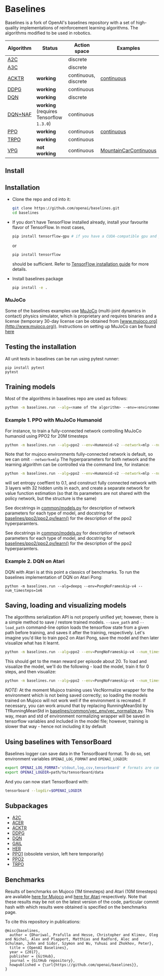 # Baselines

Baselines is a fork of OpenAI's baselines repository with a set of high-quality implementations of reinforcement learning algorithms. The algorithms modified to be used in robotics.

| Algorithm | Status | Action space | Examples |
| -------- | ------- | -------- | -------- |
|[A2C](baselines/a2c) |  | discrete | |
|[A3C](baselines/a3c) |  | discrete | |
|[ACKTR](baselines/acktr) | **working** | continuous, discrete | [continuous](https://github.com/erlerobot/ros_rl/tree/master/examples/modular_scara_3dof_v3/train_acktr.py) |  
|[DDPG](baselines/ddpg) | **working** | continuous | |
|[DQN](baselines/deepq) | **working** | discrete | |
|[DQN+NAF](https://github.com/erlerobot/continuous-deep-q-learning) | **working** (requires Tensorflow `1.3.0`) | continuous | |
|[PPO](baselines/ppo1) | **working** | continuous | [continuous](https://github.com/erlerobot/ros_rl/tree/master/examples/modular_scara_3dof_v3/train_ppo1.py) |
|[TRPO](baselines/trpo_mpi) | **working** | continuous | |
|[VPG](baselines/vpg) | **not working** | continuous | [MountainCarContinuous](baselines/vpg/train_mountaincarcontinuous.py) |


## Install

## Installation
- Clone the repo and cd into it:
    ```bash
    git clone https://github.com/openai/baselines.git
    cd baselines
    ```
- If you don't have TensorFlow installed already, install your favourite flavor of TensorFlow. In most cases,
    ```bash
    pip install tensorflow-gpu # if you have a CUDA-compatible gpu and proper drivers
    ```
    or
    ```bash
    pip install tensorflow
    ```
    should be sufficient. Refer to [TensorFlow installation guide](https://www.tensorflow.org/install/)
    for more details.

- Install baselines package
    ```bash
    pip install -e .
    ```

### MuJoCo
Some of the baselines examples use [MuJoCo](http://www.mujoco.org) (multi-joint dynamics in contact) physics simulator, which is proprietary and requires binaries and a license (temporary 30-day license can be obtained from [www.mujoco.org](http://www.mujoco.org)). Instructions on setting up MuJoCo can be found [here](https://github.com/openai/mujoco-py)

## Testing the installation
All unit tests in baselines can be run using pytest runner:
```
pip install pytest
pytest
```

## Training models
Most of the algorithms in baselines repo are used as follows:
```bash
python -m baselines.run --alg=<name of the algorithm> --env=<environment_id> [additional arguments]
```
### Example 1. PPO with MuJoCo Humanoid
For instance, to train a fully-connected network controlling MuJoCo humanoid using PPO2 for 20M timesteps
```bash
python -m baselines.run --alg=ppo2 --env=Humanoid-v2 --network=mlp --num_timesteps=2e7
```
Note that for mujoco environments fully-connected network is default, so we can omit `--network=mlp`
The hyperparameters for both network and the learning algorithm can be controlled via the command line, for instance:
```bash
python -m baselines.run --alg=ppo2 --env=Humanoid-v2 --network=mlp --num_timesteps=2e7 --ent_coef=0.1 --num_hidden=32 --num_layers=3 --value_network=copy
```
will set entropy coeffient to 0.1, and construct fully connected network with 3 layers with 32 hidden units in each, and create a separate network for value function estimation (so that its parameters are not shared with the policy network, but the structure is the same)

See docstrings in [common/models.py](common/models.py) for description of network parameters for each type of model, and
docstring for [baselines/ppo2/ppo2.py/learn()](ppo2/ppo2.py) for the description of the ppo2 hyperparamters.

See docstrings in [common/models.py](common/models.py) for description of network parameters for each type of model, and
docstring for [baselines/ppo2/ppo2.py/learn()](ppo2/ppo2.py) for the description of the ppo2 hyperparamters.

### Example 2. DQN on Atari
DQN with Atari is at this point a classics of benchmarks. To run the baselines implementation of DQN on Atari Pong:
```
python -m baselines.run --alg=deepq --env=PongNoFrameskip-v4 --num_timesteps=1e6
```

## Saving, loading and visualizing models
The algorithms serialization API is not properly unified yet; however, there is a simple method to save / restore trained models.
`--save_path` and `--load_path` command-line option loads the tensorflow state from a given path before training, and saves it after the training, respectively.
Let's imagine you'd like to train ppo2 on Atari Pong,  save the model and then later visualize what has it learnt.
```bash
python -m baselines.run --alg=ppo2 --env=PongNoFrameskip-v4 --num_timesteps=2e7 --save_path=~/models/pong_20M_ppo2
```
This should get to the mean reward per episode about 20. To load and visualize the model, we'll do the following - load the model, train it for 0 steps, and then visualize:
```bash
python -m baselines.run --alg=ppo2 --env=PongNoFrameskip-v4 --num_timesteps=0 --load_path=~/models/pong_20M_ppo2 --play
```

*NOTE:* At the moment Mujoco training uses VecNormalize wrapper for the environment which is not being saved correctly; so loading the models trained on Mujoco will not work well if the environment is recreated. If necessary, you can work around that by replacing RunningMeanStd by TfRunningMeanStd in [baselines/common/vec_env/vec_normalize.py](baselines/common/vec_env/vec_normalize.py#L12). This way, mean and std of environment normalizing wrapper will be saved in tensorflow variables and included in the model file; however, training is slower that way - hence not including it by default


## Using baselines with TensorBoard
Baselines logger can save data in the TensorBoard format. To do so, set environment variables `OPENAI_LOG_FORMAT` and `OPENAI_LOGDIR`:
```bash
export OPENAI_LOG_FORMAT='stdout,log,csv,tensorboard' # formats are comma-separated, but for tensorboard you only really need the last one
export OPENAI_LOGDIR=path/to/tensorboard/data
```
And you can now start TensorBoard with:
```bash
tensorboard --logdir=$OPENAI_LOGDIR
```
## Subpackages

- [A2C](baselines/a2c)
- [ACER](baselines/acer)
- [ACKTR](baselines/acktr)
- [DDPG](baselines/ddpg)
- [DQN](baselines/deepq)
- [GAIL](baselines/gail)
- [HER](baselines/her)
- [PPO1](baselines/ppo1) (obsolete version, left here temporarily)
- [PPO2](baselines/ppo2)
- [TRPO](baselines/trpo_mpi)



## Benchmarks
Results of benchmarks on Mujoco (1M timesteps) and Atari (10M timesteps) are available
[here for Mujoco](https://htmlpreview.github.com/?https://github.com/openai/baselines/blob/master/benchmarks_mujoco1M.htm)
and
[here for Atari](https://htmlpreview.github.com/?https://github.com/openai/baselines/blob/master/benchmarks_atari10M.htm)
respectively. Note that these results may be not on the latest version of the code, particular commit hash with which results were obtained is specified on the benchmarks page.

To cite this repository in publications:

    @misc{baselines,
      author = {Dhariwal, Prafulla and Hesse, Christopher and Klimov, Oleg and Nichol, Alex and Plappert, Matthias and Radford, Alec and Schulman, John and Sidor, Szymon and Wu, Yuhuai and Zhokhov, Peter},
      title = {OpenAI Baselines},
      year = {2017},
      publisher = {GitHub},
      journal = {GitHub repository},
      howpublished = {\url{https://github.com/openai/baselines}},
    }
